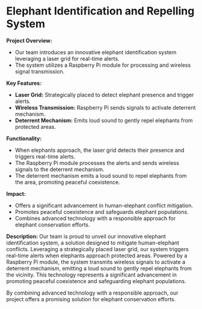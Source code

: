 # Elephant Identification and Repelling System

**Project Overview:**
- Our team introduces an innovative elephant identification system leveraging a laser grid for real-time alerts.
- The system utilizes a Raspberry Pi module for processing and wireless signal transmission.

**Key Features:**
- **Laser Grid:** Strategically placed to detect elephant presence and trigger alerts.
- **Wireless Transmission:** Raspberry Pi sends signals to activate deterrent mechanism.
- **Deterrent Mechanism:** Emits loud sound to gently repel elephants from protected areas.

**Functionality:**
- When elephants approach, the laser grid detects their presence and triggers real-time alerts.
- The Raspberry Pi module processes the alerts and sends wireless signals to the deterrent mechanism.
- The deterrent mechanism emits a loud sound to repel elephants from the area, promoting peaceful coexistence.

**Impact:**
- Offers a significant advancement in human-elephant conflict mitigation.
- Promotes peaceful coexistence and safeguards elephant populations.
- Combines advanced technology with a responsible approach for elephant conservation efforts.

**Description:**
Our team is proud to unveil our innovative elephant identification system, a solution designed to mitigate human-elephant conflicts. Leveraging a strategically placed laser grid, our system triggers real-time alerts when elephants approach protected areas. Powered by a Raspberry Pi module, the system transmits wireless signals to activate a deterrent mechanism, emitting a loud sound to gently repel elephants from the vicinity. This technology represents a significant advancement in promoting peaceful coexistence and safeguarding elephant populations.

By combining advanced technology with a responsible approach, our project offers a promising solution for elephant conservation efforts.
